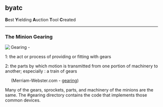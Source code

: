 ## byatc

**B**est **Y**ielding **A**uction **T**ool **C**reated

-----

### The Minion Gearing

<img src="https://s3.amazonaws.com/potofcoffee2go/byatc/images/steamhouse256.png" align="left">

Gearing -

1:  the act or process of providing or fitting with gears

2:  the parts by which motion is transmitted from one portion of machinery to another; especially :  a train of gears
 
 &nbsp;&nbsp;&nbsp;&nbsp;&nbsp;\(Merriam-Webster.com - <a href="https://www.merriam-webster.com/dictionary/gearing" target="_blank">gearing</a>\)

Many of the gears, sprockets, parts, and machinery of the minions are the same. The #gearing directory contains the code that implements those common devices.


